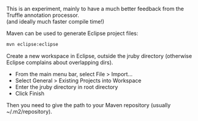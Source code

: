 This is an experiment, mainly to have a much better feedback from the Truffle annotation processor.  
(and ideally much faster compile time!)

Maven can be used to generate Eclipse project files:
```bash
mvn eclipse:eclipse
```

Create a new workspace in Eclipse, outside the jruby directory (otherwise Eclipse complains about overlapping dirs).

* From the main menu bar, select File > Import...
* Select General > Existing Projects into Workspace
* Enter the jruby directory in root directory
* Click Finish

Then you need to give the path to your Maven repository (usually ~/.m2/repository).
